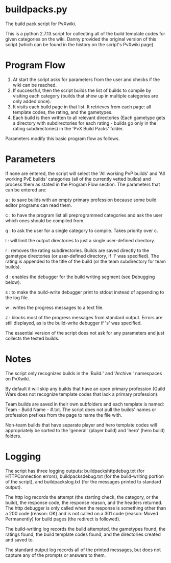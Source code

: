 # buildpacks.py
The build pack script for PvXwiki.

This is a python 2.7.13 script for collecting all of the build template codes for given categories on the wiki.
Danny provided the original version of this script (which can be found in the history on the script's PvXwiki page).

# Program Flow
1. At start the script asks for parameters from the user and checks if the wiki can be reached. 
2. If successful, then the script builds the list of builds to compile by visiting each category (builds that show up in multiple categories are only added once).
3. It visits each build page in that list. It retrieves from each page: all template codes, the rating, and the gametypes. 
4. Each build is then written to all relevant directories (Each gametype gets a directory with subdirectories for each rating - builds go only in the rating subdirectories) in the 'PvX Build Packs' folder. 

Parameters modify this basic program flow as follows.

# Parameters
If none are entered, the script will select the 'All working PvP builds' and 'All working PvE builds' categories (all of the currently vetted builds) and process them as stated in the Program Flow section. The parameters that can be entered are:

a : to save builds with an empty primary profession because some build editor programs can read them.

c : to have the program list all preprogrammed categories and ask the user which ones should be compiled from.

q : to ask the user for a single category to compile. Takes priority over c.

l : will limit the output directories to just a single user-defined directory.

r : removes the rating subdirectories. Builds are saved directly to the gametype directories (or user-defined directory, if 'l' was specified). The rating is appended to the title of the build (or the team subdirectory for team builds).

d : enables the debugger for the build writing segment (see Debugging below). 

s : to make the build-write debugger print to stdout instead of appending to the log file.

w : writes the progress messages to a text file.

z : blocks most of the progress messages from standard output. Errors are still displayed, as is the build-write debugger if 's' was specified.

The essential version of the script does not ask for any parameters and just collects the tested builds.

# Notes
The script only recognizes builds in the 'Build:' and 'Archive:' namespaces on PvXwiki.

By default it will skip any builds that have an open primary profession (Guild Wars does not recognize template codes that lack a primary profession).

Team builds are saved in their own subfolders and each template is named: Team - Build Name - #.txt. The script does not pull the builds' names or profession prefixes from the page to name the file with.

Non-team builds that have separate player and hero template codes will appropriately be sorted to the 'general' (player build) and 'hero' (hero build) folders.

# Logging
The script has three logging outputs: buildpackshttpdebug.txt (for HTTPConnection errors), buildpacksdebug.txt (for the build-writing portion of the script), and buildpackslog.txt (for the messages printed to standard output).

The http log records the attempt (the starting check, the category, or the build), the response code, the response reason, and the headers returned. The http debugger is only called when the response is something other than a 200 code (reason: OK) and is not called on a 301 code (reason: Moved Permanently) for build pages (the redirect is followed).

The build-writing log records the build attempted, the gametypes found, the ratings found, the build template codes found, and the directories created and saved to.

The standard output log records all of the printed messages, but does not capture any of the prompts or answers to them.
